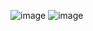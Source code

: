 ![image](https://github.com/zakaria0101echifaouy/Linux-Shell-HackerRank/assets/108145379/e20c7e11-7aea-4624-bc40-e5a40e164427)
![image](https://github.com/zakaria0101echifaouy/Linux-Shell-HackerRank/assets/108145379/4d2fea70-7f4e-4bd2-994e-b95bb639996e)
